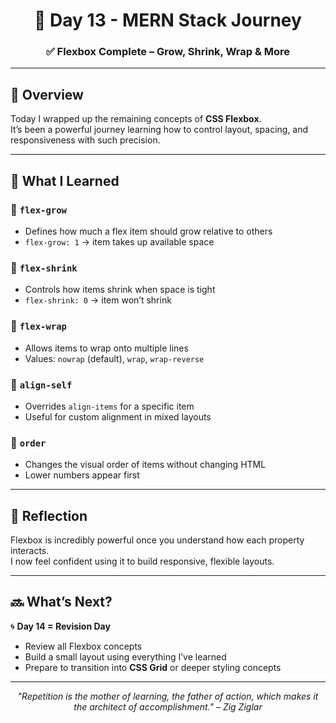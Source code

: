 <h1 align="center">📅 Day 13 - MERN Stack Journey</h1>
<h3 align="center">✅ Flexbox Complete – Grow, Shrink, Wrap & More</h3>

---

## 🚀 Overview

Today I wrapped up the remaining concepts of **CSS Flexbox**.  
It’s been a powerful journey learning how to control layout, spacing, and responsiveness with such precision.

---

## 🧠 What I Learned

### 🔹 `flex-grow`
- Defines how much a flex item should grow relative to others  
- `flex-grow: 1` → item takes up available space

### 🔸 `flex-shrink`
- Controls how items shrink when space is tight  
- `flex-shrink: 0` → item won’t shrink

### 🔁 `flex-wrap`
- Allows items to wrap onto multiple lines  
- Values: `nowrap` (default), `wrap`, `wrap-reverse`

### 🎯 `align-self`
- Overrides `align-items` for a specific item  
- Useful for custom alignment in mixed layouts

### 🔢 `order`
- Changes the visual order of items without changing HTML  
- Lower numbers appear first

---

## 🧭 Reflection

Flexbox is incredibly powerful once you understand how each property interacts.  
I now feel confident using it to build responsive, flexible layouts.

---

## 🔜 What’s Next?

🌀 **Day 14 = Revision Day**  
- Review all Flexbox concepts  
- Build a small layout using everything I’ve learned  
- Prepare to transition into **CSS Grid** or deeper styling concepts

---

<p align="center"><em>"Repetition is the mother of learning, the father of action, which makes it the architect of accomplishment." – Zig Ziglar</em></p>
